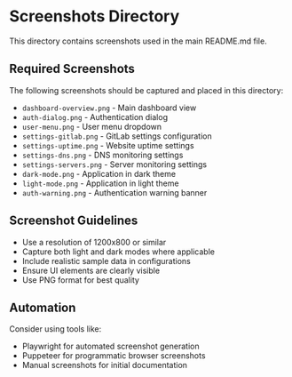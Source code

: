 # Screenshots Directory

This directory contains screenshots used in the main README.md file.

## Required Screenshots

The following screenshots should be captured and placed in this directory:

- `dashboard-overview.png` - Main dashboard view
- `auth-dialog.png` - Authentication dialog 
- `user-menu.png` - User menu dropdown
- `settings-gitlab.png` - GitLab settings configuration
- `settings-uptime.png` - Website uptime settings
- `settings-dns.png` - DNS monitoring settings
- `settings-servers.png` - Server monitoring settings
- `dark-mode.png` - Application in dark theme
- `light-mode.png` - Application in light theme
- `auth-warning.png` - Authentication warning banner

## Screenshot Guidelines

- Use a resolution of 1200x800 or similar
- Capture both light and dark modes where applicable
- Include realistic sample data in configurations
- Ensure UI elements are clearly visible
- Use PNG format for best quality

## Automation

Consider using tools like:
- Playwright for automated screenshot generation
- Puppeteer for programmatic browser screenshots
- Manual screenshots for initial documentation